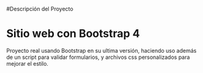 #Descripción del Proyecto

# Sitio web con Bootstrap 4
 Proyecto real usando Bootstrap en su ultima versión, haciendo uso además de un script  para validar formularios, y archivos css personalizados para mejorar el estilo.


